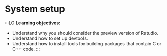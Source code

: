 # System setup

:::LO
**Learning objectives:**

* Understand why you should consider the preview version of Rstudio.
* Understand how to set up devtools.
* Understand how to install tools for building packages that contain C or C++ code.
:::
